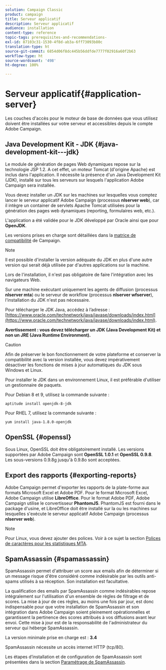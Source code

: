 ```yaml
---
solution: Campaign Classic
product: campaign
title: Serveur applicatif
description: Serveur applicatif
audience: installation
content-type: reference
topic-tags: prerequisites-and-recommendations-
exl-id: 87103c31-1530-4f8d-ab3a-6ff73093b80c
translation-type: ht
source-git-commit: 6854d06f8dc445b56ddfde7777f02916a60f2b63
workflow-type: ht
source-wordcount: '498'
ht-degree: 100%

---
```


# Serveur applicatif{#application-server}

Les couches d&#39;accès pour le moteur de base de données que vous utilisez doivent être installées sur votre serveur et accessibles depuis le compte Adobe Campaign.

## Java Development Kit - JDK {#java-development-kit---jdk}

Le module de génération de pages Web dynamiques repose sur la technologie JSP 1.2. A cet effet, un moteur Tomcat (d&#39;origine Apache) est inclus dans l&#39;application. Il nécessite la présence d&#39;un Java Development Kit (JDK), installé sur tous les serveurs sur lesquels l&#39;application Adobe Campaign sera installée.

Vous devez installer un JDK sur les machines sur lesquelles vous comptez lancer le serveur applicatif Adobe Campaign (processus **nlserver web**), car il intègre un container de servlets Apache Tomcat utilisées pour la génération des pages web dynamiques (reporting, formulaires web, etc.).

L&#39;application a été validée pour le JDK développé par Oracle ainsi que pour **OpenJDK**.

Les versions prises en charge sont détaillées dans la [matrice de compatibilité](../../rn/using/compatibility-matrix.md) de Campaign.

>[!NOTE]
>
>Il est possible d&#39;installer la version adéquate du JDK en plus d&#39;une autre version qui serait déjà utilisée par d&#39;autres applications sur la machine.
>  
>Lors de l&#39;installation, il n&#39;est pas obligatoire de faire l&#39;intégration avec les navigateurs Web.
>
>Sur une machine exécutant uniquement les agents de diffusion (processus **nlserver mta**) ou le serveur de workflow (processus **nlserver wfserver**), l&#39;installation du JDK n&#39;est pas nécessaire.

Pour télécharger le JDK Java, accédez à l’adresse : [https://www.oracle.com/technetwork/java/javase/downloads/index.html](https://www.oracle.com/technetwork/java/javase/downloads/index.html).

**Avertissement : vous devez télécharger un JDK (Java Development Kit) et non un JRE (Java Runtime Environment).**

>[!CAUTION]
>
>Afin de préserver le bon fonctionnement de votre plateforme et conserver la compatibilité avec la version installée, vous devez impérativement désactiver les fonctions de mises à jour automatiques du JDK sous Windows et Linux.

Pour installer le JDK dans un environnement Linux, il est préférable d&#39;utiliser un gestionnaire de paquets.

Pour Debian 8 et 9, utilisez la commande suivante :

```
aptitude install openjdk-8-jdk
```

Pour RHEL 7, utilisez la commande suivante :

```
yum install java-1.8.0-openjdk
```

## OpenSSL {#openssl}

Sous Linux, OpenSSL doit être obligatoirement installé. Les versions supportées par Adobe Campaign sont **OpenSSL 1.0.1** et **OpenSSL 0.9.8**. Les sous-versions 0.9.8g jusqu&#39;à 0.9.8o sont acceptées.

## Export des rapports {#exporting-reports}

Adobe Campaign permet d&#39;exporter les rapports de la plate-forme aux formats Microsoft Excel et Adobe PDF. Pour le format Microsoft Excel, Adobe Campaign utilise **LibreOffice**. Pour le format Adobe PDF, Adobe Campaign utilise le convertisseur **PhantomJS**. PhantomJS est fourni dans le package d&#39;usine, et LibreOffice doit être installé sur la ou les machines sur lesquelles s&#39;exécute le serveur applicatif Adobe Campaign (processus **nlserver web**).

>[!NOTE]
>
>Pour Linux, vous devez ajouter des polices. Voir à ce sujet la section [Polices de caractères pour les statistiques MTA](../../installation/using/prerequisites-of-campaign-installation-in-linux.md#fonts-for-mta-statistics).

## SpamAssassin {#spamassassin}

SpamAssassin permet d&#39;attribuer un score aux emails afin de déterminer si un message risque d&#39;être considéré comme indésirable par les outils anti-spams utilisés à sa réception. Son installation est facultative.

La qualification des emails par SpamAssassin comme indésirables repose intégralement sur l&#39;utilisation d&#39;un ensemble de règles de filtrage et de scores. La mise à jour de ces règles, au moins une fois par jour, est donc indispensable pour que votre installation de SpamAssassin et son intégration dans Adobe Campaign soient pleinement opérationnelles et garantissent la pertinence des scores attribués à vos diffusions avant leur envoi. Cette mise à jour est de la responsabilité de l&#39;administrateur du serveur qui héberge SpamAssassin.

La version minimale prise en charge est : **3.4**

SpamAssassin nécessite un accès internet HTTP (tcp/80).

Les étapes d’installation et de configuration de SpamAssassin sont présentées dans la section [Paramétrage de SpamAssassin](../../installation/using/configuring-spamassassin.md).
